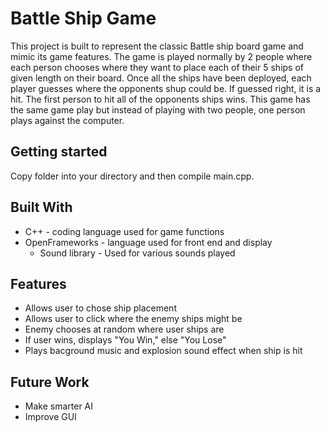 # Battle Ship Game

This project is built to represent the classic Battle ship board game and mimic its game 
features. The game is played normally by 2 people where each person chooses where they want to
place each of their 5 ships of given length on their board. Once all the ships have been 
deployed, each player guesses where the opponents shup could be. If guessed right, it is a hit.
The first person to hit all of the opponents ships wins. This game has the same game play but 
instead of playing with two people, one person plays against the computer.

## Getting started

Copy folder into your directory and then compile main.cpp.

## Built With

* C++ - coding language used for game functions
* OpenFrameworks - language used for front end and display
	* Sound library - Used for various sounds played

## Features

* Allows user to chose ship placement
* Allows user to click where the enemy ships might be
* Enemy chooses at random where user ships are
* If user wins, displays "You Win," else "You Lose"
* Plays bacground music and explosion sound effect when ship is hit

## Future Work

* Make smarter AI
* Improve GUI
